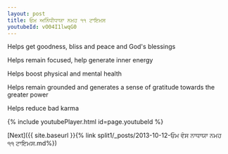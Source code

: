 ```yaml
---
layout: post
title: ਓਮ ਅਨਿੰਧੀਧਾਯਾ ਨਮਹ ੧੧ ਟਾਇਮਸ
youtubeId: vO04I1lwqG0
---
```

 
 
Helps get goodness, bliss and peace and God's blessings
 
Helps remain focused, help generate inner energy 
 
Helps boost physical and mental health 
 
Helps remain grounded and generates a sense of gratitude towards the greater power 
 
Helps reduce bad karma
 
 
 
 


{% include youtubePlayer.html id=page.youtubeId %}
 
[Next]({{ site.baseurl }}{% link  split1/_posts/2013-10-12-ਓਮ ਵੰਸ ਨਾਧਾਯਾ ਨਮਹ ੧੧ ਟਾਇਮਸ.md%})
 
